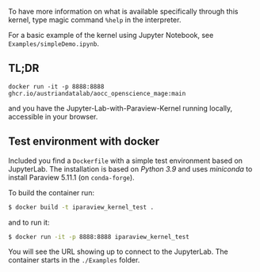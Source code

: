 
To have more information on what is available specifically through this kernel, type magic command `%help` in the interpreter.

For a basic example of the kernel using Jupyter Notebook, see `Examples/simpleDemo.ipynb`.

## TL;DR
```
docker run -it -p 8888:8888 ghcr.io/austriandatalab/aocc_openscience_mage:main
```

and you have the Jupyter-Lab-with-Paraview-Kernel running locally, accessible in your browser.


## Test environment with docker

Included you find a `Dockerfile` with a simple test environment based on JupyterLab. 
The installation is based on *Python 3.9* and uses *miniconda* to install Paraview 5.11.1 (on `conda-forge`).

To build the container run:
```bash
$ docker build -t iparaview_kernel_test .
```
and to run it:
```bash
$ docker run -it -p 8888:8888 iparaview_kernel_test
```
You will see the URL showing up to connect to the JupyterLab.
The container starts in the `./Examples` folder.
